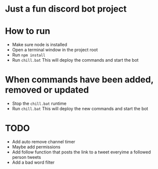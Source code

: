 # Just a fun discord bot project

# How to run
- Make sure node is installed
- Open a terminal window in the project root
- Run `npm install`
- Run `chill.bat` This will deploy the commands and start the bot

# When commands have been added, removed or updated
- Stop the `chill.bat` runtime
- Run `chill.bat` This will deploy the new commands and start the bot

# TODO

- Add auto remove channel timer
- Maybe add permissions
- Add follow function that posts the link to a tweet everyime a followed person tweets
- Add a bad word filter